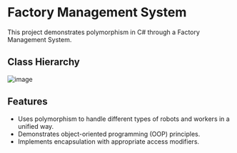 # Factory Management System

This project demonstrates polymorphism in C# through a Factory Management System.

## Class Hierarchy  
![image](https://github.com/user-attachments/assets/71565479-a97c-4d81-bd78-4a5f849baffa)


## Features  
- Uses polymorphism to handle different types of robots and workers in a unified way.
- Demonstrates object-oriented programming (OOP) principles.  
- Implements encapsulation with appropriate access modifiers.
